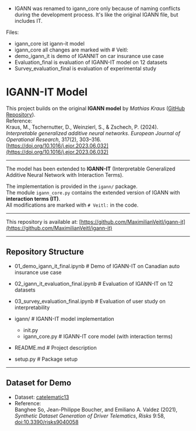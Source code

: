 - IGANN was renamed to igann_core only because of naming conflicts during the development process. It's like the original IGANN file, but includes IT.

Files:
- igann_core ist igann-it model
- igann_core all changes are marked with # Veitl:
- demo_igann_it is demo of IGANNIT on car insurance use case
- Evaluation_final is evaluation of IGANN-IT model on 12 datasets
- Survey_evaluation_final is evaluation of experimental study

# IGANN-IT Model

This project builds on the original **IGANN model** by *Mathias Kraus* ([GitHub Repository](https://github.com/MathiasKraus/igann)).  
Reference:  
Kraus, M., Tschernutter, D., Weinzierl, S., & Zschech, P. (2024). *Interpretable generalized additive neural networks*. *European Journal of Operational Research*, 317(2), 303–316. [https://doi.org/10.1016/j.ejor.2023.06.032](https://doi.org/10.1016/j.ejor.2023.06.032)

---

The model has been extended to **IGANN-IT** (Interpretable Generalized Additive Neural Network with Interaction Terms).  

The implementation is provided in the `igann/` package.  
The module `igann_core.py` contains the extended version of IGANN with **interaction terms (IT)**.  
All modifications are marked with `# Veitl:` in the code.

---

This repository is available at: [https://github.com/MaximilianVeitl/igann-it](https://github.com/MaximilianVeitl/igann-it)

---

## Repository Structure
- 01_demo_igann_it_final.ipynb # Demo of IGANN-IT on Canadian auto insurance use case
- 02_igann_it_evaluation_final.ipynb # Evaluation of IGANN-IT on 12 datasets
- 03_survey_evaluation_final.ipynb # Evaluation of user study on interpretability

- igann/ # IGANN-IT model implementation
    - init.py
    - igann_core.py # IGANN-IT core model (with interaction terms)

- README.md # Project description
- setup.py # Package setup

---

## Dataset for Demo

- Dataset: [catelematic13](https://www2.math.uconn.edu/~valdez/data.html)  
- Reference:  
  Banghee So, Jean-Philippe Boucher, and Emiliano A. Valdez (2021), *Synthetic Dataset Generation of Driver Telematics*, *Risks* 9:58, [doi:10.3390/risks9040058](https://doi.org/10.3390/risks9040058)
